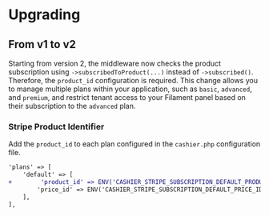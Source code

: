 # Upgrading

## From v1 to v2

Starting from version 2, the middleware now checks the product subscription using `->subscribedToProduct(...)` instead
of `->subscribed()`. Therefore, the `product_id` configuration is required. This change allows you to manage multiple
plans within your application, such as `basic`, `advanced`, and `premium`, and restrict tenant access to your Filament
panel based on their subscription to the `advanced` plan.

### Stripe Product Identifier

Add the `product_id` to each plan configured in the `cashier.php` configuration file.

```diff
'plans' => [
    'default' => [
+        'product_id' => ENV('CASHIER_STRIPE_SUBSCRIPTION_DEFAULT_PRODUCT_ID'),
        'price_id' => ENV('CASHIER_STRIPE_SUBSCRIPTION_DEFAULT_PRICE_ID'),
    ],
],
